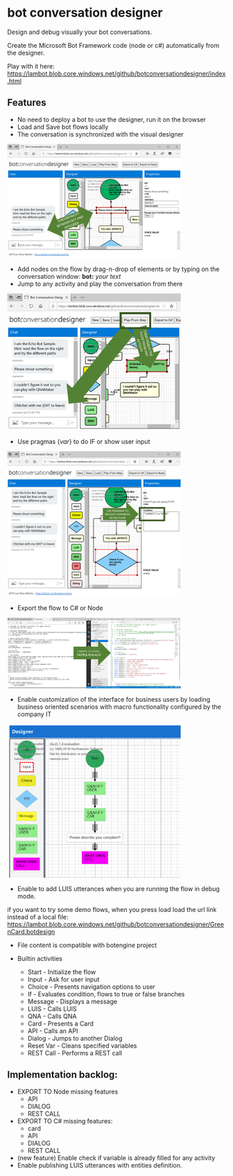 # bot conversation designer

Design and debug visually your bot conversations.

Create the Microsoft Bot Framework code (node or c#) automatically from the designer.

Play with it here: https://lambot.blob.core.windows.net/github/botconversationdesigner/index.html


## Features
- No need to deploy a bot to use the designer, run it on the browser
- Load and Save bot flows locally
- The conversation is synchronized with the visual designer 

<img src="images/image1.png" alt="Synchronicity" width="400px"/>

- Add nodes on the flow by drag-n-drop of elements or by typing on the conversation window: **bot:** _your text_
- Jump to any activity and play the conversation from there

<img src="images/image2.png" alt="Debug" width="400px"/>

- Use pragmas {_var_} to do IF or show user input 

<img src="images/image3.png" alt="Pragmas" width="400px"/>

- Export the flow to C# or Node 

<img src="images/image4.png" alt="Export" width="400px"/>

- Enable customization of the interface for business users by loading business oriented scenarios with macro functionality configured by the company IT

<img src="images/image5.png" alt="Scenarios" width="400px"/>

- Enable to add LUIS utterances when you are running the flow in debug mode.


if you want to try some demo flows, when you press load load the url link instead of a local file: 
https://lambot.blob.core.windows.net/github/botconversationdesigner/GreenCard.botdesign 

- File content is compatible with botengine project

- Builtin activities
    - Start - Initialize the flow
    - Input - Ask for user input
    - Choice - Presents navigation options to user
    - If - Evaluates condition, flows to true or false branches
    - Message - Displays a message
    - LUIS - Calls LUIS
    - QNA - Calls QNA
    - Card - Presents a Card
    - API - Calls an API
    - Dialog - Jumps to another Dialog
    - Reset Var - Cleans specified variables
    - REST Call - Performs a REST call

## Implementation backlog:
- EXPORT TO Node missing features
    - API
    - DIALOG
    - REST CALL
- EXPORT TO C# missing features: 
    - card
    - API
    - DIALOG
    - REST CALL
- (new feature) Enable check if variable is already filled for any activity
- Enable publishing LUIS utterances with entities definition.
